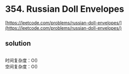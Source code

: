 # 354. Russian Doll Envelopes
[https://leetcode.com/problems/russian-doll-envelopes/](https://leetcode.com/problems/russian-doll-envelopes/)


## solution

```python

```
时间复杂度：O() <br>
空间复杂度：O()
